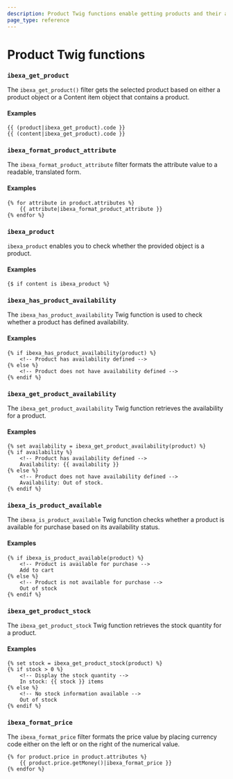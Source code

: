 ```yaml
---
description: Product Twig functions enable getting products and their attributes in templates.
page_type: reference
---
```


# Product Twig functions

### `ibexa_get_product`

The `ibexa_get_product()` filter gets the selected product
based on either a product object or a Content item object that contains a product.

#### Examples

``` hmml+twig
{{ (product|ibexa_get_product).code }}
{{ (content|ibexa_get_product).code }}
```

### `ibexa_format_product_attribute`

The `ibexa_format_product_attribute` filter formats the attribute value to a readable, translated form.

#### Examples

``` html+twig
{% for attribute in product.attributes %}
    {{ attribute|ibexa_format_product_attribute }}
{% endfor %}
```

### `ibexa_product`

`ibexa_product` enables you to check whether the provided object is a product.

#### Examples

``` html+twig
{$ if content is ibexa_product %}
```

### `ibexa_has_product_availability`

The `ibexa_has_product_availability` Twig function is used to check whether a product has defined availability.

#### Examples

```html+twig
{% if ibexa_has_product_availability(product) %}
    <!-- Product has availability defined -->
{% else %}
    <!-- Product does not have availability defined -->
{% endif %}
```

### `ibexa_get_product_availability`

The `ibexa_get_product_availability` Twig function retrieves the availability for a product.

#### Examples

```html+twig
{% set availability = ibexa_get_product_availability(product) %}
{% if availability %}
    <!-- Product has availability defined -->
    Availability: {{ availability }}
{% else %}
    <!-- Product does not have availability defined -->
    Availability: Out of stock.
{% endif %}

```

### `ibexa_is_product_available`

The `ibexa_is_product_available` Twig function checks whether a product is available for purchase based on its availability status.

#### Examples

```html+twig
{% if ibexa_is_product_available(product) %}
    <!-- Product is available for purchase -->
    Add to cart
{% else %}
    <!-- Product is not available for purchase -->
    Out of stock
{% endif %}

```

### `ibexa_get_product_stock`

The `ibexa_get_product_stock` Twig function retrieves the stock quantity for a product.

#### Examples

```html+twig
{% set stock = ibexa_get_product_stock(product) %}
{% if stock > 0 %}
    <!-- Display the stock quantity -->
    In stock: {{ stock }} items
{% else %}
    <!-- No stock information available -->
    Out of stock
{% endif %}

```

### `ibexa_format_price`

The `ibexa_format_price` filter formats the price value by placing currency code 
either on the left or on the right of the numerical value.

``` html+twig
{% for product.price in product.attributes %}
    {{ product.price.getMoney()|ibexa_format_price }}
{% endfor %}
```
